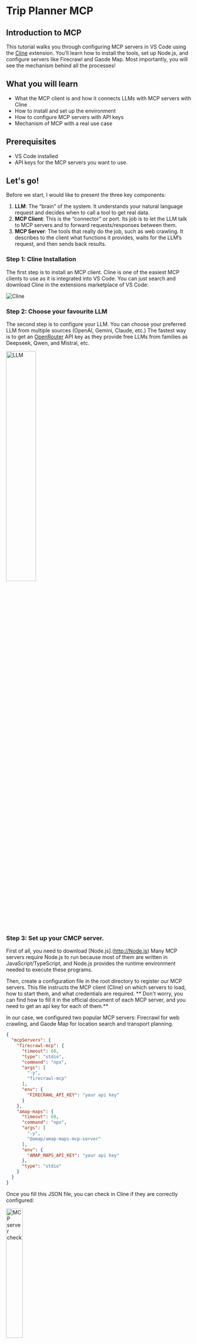 # Trip Planner MCP 
## Introduction to MCP
This tutorial walks you through configuring MCP servers in VS Code using the [Cline](https://docs.cline.bot/getting-started/installing-cline) extension.
You’ll learn how to install the tools, set up Node.js, and configure servers like Firecrawl and Gaode Map.
Most importantly, you will see the mechanism behind all the processes!

## What you will learn
- What the MCP client is and how it connects LLMs with MCP servers with Cline
- How to install and set up the environment
- How to configure MCP servers with API keys
- Mechanism of MCP with a real use case

## Prerequisites
- VS Code installed
- API keys for the MCP servers you want to use.

## Let's go!
Before we start, I would like to present the three key components:
  1. **LLM**: The “brain” of the system. It understands your natural language request and decides when to call a tool to get real data.
  3. **MCP Client**: This is the “connector” or port. Its job is to let the LLM talk to MCP servers and to forward requests/responses between them.
  4. **MCP Server**: The tools that really do the job, such as web crawling. It describes to the client what functions it provides, waits for the LLM’s request, and then sends back results.

### Step 1: Cline Installation 
The first step is to install an MCP client. Cline is one of the easiest MCP clients to use as it is integrated into VS Code. You can just search and download Cline in the extensions marketplace of VS Code:

![Cline](./images/cline.png)

### Step 2: Choose your favourite LLM
The second step is to configure your LLM. You can choose your preferred LLM from multiple sources (OpenAI, Gemini, Claude, etc.) 
The fastest way is to get an [OpenRouter](https://openrouter.ai/) API key as they provide free LLMs from families as Deepseek, Qwen, and Mistral, etc. 

<img src="./images/LLM_configuration.png" alt="LLM" width="40%"/>



### Step 3: Set up your CMCP server.
First of all, you need to download [Node.js].(http://Node.js) Many MCP servers require Node.js to run because most of them are written in JavaScript/TypeScript, and Node.js provides the runtime environment needed to execute these programs.

Then, create a configuration file in the root directory to register our MCP servers. This file instructs the MCP client (Cline) on which servers to load, how to start them, and what credentials are required. ** Don't worry, you can find how to fill it in the official document of each MCP server, and you need to get an api key for each of them.**

In our case, we configured two popular MCP servers: Firecrawl for web crawling, and Gaode Map for location search and transport planning. 

```json
{
  "mcpServers": {
    "firecrawl-mcp": {
      "timeout": 60,
      "type": "stdio",
      "command": "npx",
      "args": [
        "-y",
        "firecrawl-mcp"
      ],
      "env": {
        "FIRECRAWL_API_KEY": "your api key"
      }
    },
    "amap-maps": {
      "timeout": 60,
      "command": "npx",
      "args": [
        "-y",
        "@amap/amap-maps-mcp-server"
      ],
      "env": {
        "AMAP_MAPS_API_KEY": "your api key"
      },
      "type": "stdio"
    }
  }
}
```

Once you fill this JSON file, you can check in Cline if they are correctly configured:

<img src="./images/check_server.png" alt="MCP server check" width="30%"/>

Now the configuration is done, we can start a chat in Cline to try it out! 

## Real Use Case: Planning a One-Day Trip in Haikou City

In this example, we will combine two MCP servers to plan a one-day trip in my hometown, Haikou City, in the lovely tropical island of China. 

Remember we have two MCP servers: 

- **Firecrawl**  
  - Takes a web URL as input and returns website content.  
  - Its coolest feature is that you can define a **JSON schema**, and it will intelligently extract structured information from the web page according to that schema.  
  - This saves a lot of time compared to manually processing raw text.

- **Gaode Map (amap-maps)**  
  A map MCP powered by one of the most popular map applications in China.  
  It provides tools such as:
  - Converting place names into geographic coordinates  
  - Weather search  
  - Route planning (driving, walking, bicycling, public transit)  
  - Distance calculation

### Use Case Description

Our scenario is as follows:

1. Extract **3 attractions** from a travel blog, including their **name, location, and description**.  
2. Send these places to the **Map MCP** to generate a **public transportation route**.  
3. Combine the extracted information and the route plan into a **one-day travel itinerary** with all details:
   - Which places to visit  
   - What activities to do at each place  
   - How to get from one place to another using public transportation

<img src="./images/travel.png" alt="travel" width="80%"/>

All we need to do is to give a prompt, the LLM will select the best MCP server and its tool to do all the job for us! 

<pre> ```
Background:
I am traveling to Haikou City in China, and I am especially interested in cultural and historical attractions.

Task:
Extract 3 tourist attractions from a travel website:https://www.chinadiscovery.com/hainan/haikou/things-to-do.html 
That aligns with my interest, then use the maps MCP to generate a travel plan.

Steps:
1. Use the web crawling MCP firecrawl_extract to get attractions from the website in JSON format. 
   Output JSON schema: 
   - Places to Visit: name of the place 
   - location: Chinese address or landmark, required in Chinese for map accuracy
   - Description: a description of the place and things to do in English
   - Recommend Length of Visiting: time for visit 

Note: Prefer cultural and historical attractions if possible. Then you select only three of them that aligns most to my interest. 

2. Use maps_geo to convert each location into coordinates.

3. Plan the trip: start from the first attraction, then go to the second, then the third. 
   Use maps_direction_transit_integrated to get routes with public transportation routes. I have no car. 

4. Generate a final travel plan in Markdown text:
   - Attraction name + things_to_do
   - Route details between attractions with public transportation
   - Full, readable itinerary with cultural highlights
  - You should organize my day with a plan to make sure I have a good time in Hiakou City
``` </pre>

### Model Response
The LLM first analyzes the human request and looks through the available tools from each MCP server. It selects the firecrawl_extract tool from the Firecrawl MCP server, since its description best matches the user’s needs.

<img src="./images/firecrawl.png" alt="firecrawl" width="80%"/>

This is because, as shown here, in the toolbox of each MCP server, each tool has a description of what it is capable of and what kind of parameters it needs to perform the job. The LLM analyzes the human request first and looks through all the available tools to select the one whose description aligns the most with the request. 

It then generates a JSON request for Firecrawl, filling in all required parameters:

```json
{
  "urls": ["https://www.chinadiscovery.com/hainan/haikou/things-to-do.html"],
  "prompt": "Extract tourist attractions focusing on cultural and historical places in Haikou city. Provide the following JSON schema: Places to Visit (name), location (Chinese address or landmark, required in Chinese), Description (English description of the place and things to do), Recommend Length of Visiting (time for visit).",
  "schema": {
    "type": "object",
    "properties": {
      "Places to Visit": { "type": "string" },
      "location": { "type": "string" },
      "Description": { "type": "string" },
      "Recommend Length of Visiting": { "type": "string" }
    },
    "required": ["Places to Visit", "location", "Description", "Recommend Length of Visiting"]
  },
  "allowExternalLinks": false,
  "enableWebSearch": false,
  "includeSubdomains": false
}
```
This illustrates the essence of MCP: translating a human request into a JSON request that can be executed by any MCP server.

The JSON request is sent to Firecrawl, which returns the main tourist attractions in Haikou, each structured according to the defined schema.
I really like this extract scraping than simple crawling, as you can see, it not only crawls web information but also extracts what you want and returns it in a structured format! 

```json
One of the attractions:
{
    "name": "Qilou Old Street",
    "location": "海口市龙华区得胜沙路到长堤路",
    "coordinates": "110.347230,20.045266",
    "Description": "Qilou Old Street, with a total length of 4.4 kilometers and over 600 arcade buildings, showcases the most distinctive street landscape of Haikou City. The buildings were mostly constructed by overseas Chinese returning from abroad in the early 20th century, featuring elegant sculptures and foreign decorations. Sipailou, the oldest building, dates back to the Southern Song Dynasty. The street is also home to Haikou Qilou Snack Street, which offers a variety of local delicacies like Wenchang Chicken and Hainan noodles.",
    "Recommend Length of Visiting": "1~2 hours"
  }
```

Next, the LLM decides to call the Amap MCP server to obtain geographic coordinates of the attractions using the maps_geo tool. Once the locations are retrieved, it plans the public transit route with maps_direction_transit_integrated, which provides detailed instructions including bus numbers, stops, and total duration.

<img src="./images/direction.png" alt="direction" width="80%"/>

Example of the returned route plan:

```json
"segments": [
          {
            "walking": {
              "origin": "110.347229,20.045259",
              "destination": "110.344765,20.044636",
              "distance": "275",
              "duration": "235",
              "steps": [
                {
                  "instruction": "Walk 145 meters diagonally to the left.",
                  "road": [],
                  "distance": "145",
                  "action": "Walk diagonally to the left.",
                  "assistant_action": []
                }
                ......
            "bus": {
                "buslines": [
                  {
                    "name": "Route G37 (Train Station → Yucheng Village Bus Terminal)",
                    "departure_stop": {
                      "name": "水巷口"
                    },
                    "arrival_stop": {
                      "name": "省林业厅"
                    },
                    "distance": "4694",
                    "duration": "1738",
                    "via_stops": [
                      {
                        "name": "和平桥"
                      },
                 .......
```
This process is repeated until all destinations are connected by an integrated public transit solution.
In the end, the LLM gathered all the information from the iterations and crafted a one-day trip plan in my city:
```markdown
# Haikou City Cultural and Historical Attractions Travel Plan

## 1. Qilou Old Street

- Description: Qilou Old Street, with a total length of 4.4 kilometers and over 600 arcade buildings, showcases the most distinctive street landscape of Haikou City. The buildings were mostly constructed by overseas Chinese returning from abroad in the early 20th century, featuring elegant sculptures and foreign decorations. Sipailou, the oldest building, dates back to the Southern Song Dynasty. The street is also home to Haikou Qilou Snack Street, offering local delicacies like Wenchang Chicken and Hainan noodles.
- Recommended Visit Length: 1 to 2 hours

## Route from Qilou Old Street to Wugong Temple

- Walk about 275 meters along 博爱北路 (Bo'ai North Road) to 水巷口 (Shuixiangkou) bus stop.
- Take bus G37路 from 水巷口 to 省林业厅 (Provincial Forestry Department) stop (approx. 29 minutes).
- Walk about 92 meters along 海府路 (Haifu Road) to Wugong Temple.
- Total travel time: Approx. 34 minutes.

## 2. Wugong Temple (Five Official Temple)

- Description: Wugong Temple, also known as 'Hainan First Floor,' is a wooden complex built in memory of five officials deported to Haikou during the Tang and Song dynasties. It provides insights into ancient Chinese relegation rules and the history of Hainan Province. Nearby, Hairui Tomb honors Hai Rui, a respected official of the Ming Dynasty, featuring solemn architecture and stone carvings along the path to the grave.
- Recommended Visit Length: 1 to 2 hours

## Route from Wugong Temple to Hainan Museum

- Walk about 136 meters along 海府路 to 省林业厅 (Provincial Forestry Department) bus stop.
- Take bus G51路 from 省林业厅 to 省图书馆 (Provincial Library) stop (approx. 19 minutes).
- Walk about 650 meters along 国兴大道辅路 (Guoxing Avenue Auxiliary Road) to Hainan Museum.
- Total travel time: Approx. 32 minutes.

## 3. Hainan Museum

- Description: Hainan Museum is a comprehensive museum showcasing the history and culture of Hainan. It features exhibitions on maritime civilization, Hainan history, and customs, along with displays of cultural relics. The museum is recognized as one of the six most beautiful buildings in Hainan and offers a deep dive into the region's heritage.
- Recommended Visit Length: 2 hours

This itinerary ensures you experience the rich cultural and historical heritage of Haikou city with efficient public transportation routes and ample time at each attraction for a fulfilling visit.
```
As a local, I have to say, it's a decent plan to explore Haikou City!

## Conclusion: How MCP Works Behind the Scenes?

After walking through the Haikou trip planning example, we can clearly see how MCP ties everything together. Let’s revisit the key questions:
### 1. What exactly is MCP?
MCP (Model Context Protocol) is the bridge between the LLM and external tools.
- The LLM is the “brain” that understands your request.

- The MCP Client (like Cline) is the port/connector that forwards requests and responses.

- The MCP Servers are the tools (Firecrawl, Gaode Map, etc.) that actually execute the job and return results.

In our example, Firecrawl served as the web crawler and extractor, while Gaode Map handled geo-coordinates and route planning.

### 2. How does the LLM know which MCP server and tool to use?
Each MCP server describes its tools in a toolbox-like manifest, including the tool’s capabilities (what it can do) and the parameters it requires.
When you give a natural language task — e.g., “find cultural attractions in Haikou and plan a public transit route” — the LLM parses the request, checks the tool descriptions, and matches the task to the right tool.

- To extract structured attraction data → it chose firecrawl_extract.
- To get coordinates → it chose maps_geo.
- To plan the transit route → it chose maps_direction_transit_integrated.

The LLM doesn’t hardcode which tool to call — it dynamically decides based on the toolbox definitions.

### 3. How does the LLM issue a command, and how does the server understand it?
Once the LLM selects the tool, it generates a JSON request that matches the schema expected by that tool.
- Example: a JSON request to Firecrawl specifying the url, prompt, and the schema of data we want.
- This JSON is sent through the MCP client to the MCP server.

The server simply waits for incoming JSON that matches its declared format, executes the task (e.g., crawl a webpage, search a map, plan a bus route), and returns results — again in structured JSON.

The LLM then reads the results, reasons about them, and continues with the next step until the whole task is complete.

###The Big Picture
So in short:

- MCP is the protocol that standardizes how LLMs talk to external tools.

- The LLM acts as the planner, deciding what needs to be done.

- The client is the connector, routing requests/responses.

- The servers are the executors, doing the actual work and returning structured outputs.

That’s why, with only one natural language request, the LLM was able to extract cultural attractions, find coordinates, plan routes, and finally assemble a one-day Haikou itinerary — all by orchestrating multiple MCP servers seamlessly.























